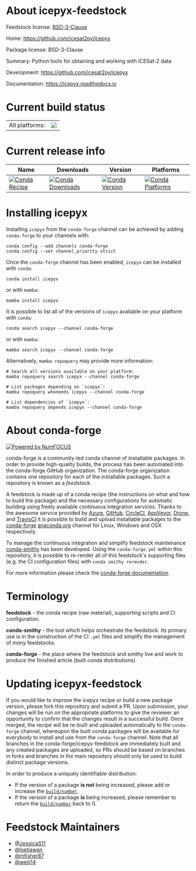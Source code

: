 About icepyx-feedstock
======================

Feedstock license: [BSD-3-Clause](https://github.com/conda-forge/icepyx-feedstock/blob/main/LICENSE.txt)

Home: https://github.com/icesat2py/icepyx

Package license: BSD-3-Clause

Summary: Python tools for obtaining and working with ICESat-2 data

Development: https://github.com/icesat2py/icepyx

Documentation: https://icepyx.readthedocs.io

Current build status
====================


<table><tr><td>All platforms:</td>
    <td>
      <a href="https://dev.azure.com/conda-forge/feedstock-builds/_build/latest?definitionId=12186&branchName=main">
        <img src="https://dev.azure.com/conda-forge/feedstock-builds/_apis/build/status/icepyx-feedstock?branchName=main">
      </a>
    </td>
  </tr>
</table>

Current release info
====================

| Name | Downloads | Version | Platforms |
| --- | --- | --- | --- |
| [![Conda Recipe](https://img.shields.io/badge/recipe-icepyx-green.svg)](https://anaconda.org/conda-forge/icepyx) | [![Conda Downloads](https://img.shields.io/conda/dn/conda-forge/icepyx.svg)](https://anaconda.org/conda-forge/icepyx) | [![Conda Version](https://img.shields.io/conda/vn/conda-forge/icepyx.svg)](https://anaconda.org/conda-forge/icepyx) | [![Conda Platforms](https://img.shields.io/conda/pn/conda-forge/icepyx.svg)](https://anaconda.org/conda-forge/icepyx) |

Installing icepyx
=================

Installing `icepyx` from the `conda-forge` channel can be achieved by adding `conda-forge` to your channels with:

```
conda config --add channels conda-forge
conda config --set channel_priority strict
```

Once the `conda-forge` channel has been enabled, `icepyx` can be installed with `conda`:

```
conda install icepyx
```

or with `mamba`:

```
mamba install icepyx
```

It is possible to list all of the versions of `icepyx` available on your platform with `conda`:

```
conda search icepyx --channel conda-forge
```

or with `mamba`:

```
mamba search icepyx --channel conda-forge
```

Alternatively, `mamba repoquery` may provide more information:

```
# Search all versions available on your platform:
mamba repoquery search icepyx --channel conda-forge

# List packages depending on `icepyx`:
mamba repoquery whoneeds icepyx --channel conda-forge

# List dependencies of `icepyx`:
mamba repoquery depends icepyx --channel conda-forge
```


About conda-forge
=================

[![Powered by
NumFOCUS](https://img.shields.io/badge/powered%20by-NumFOCUS-orange.svg?style=flat&colorA=E1523D&colorB=007D8A)](https://numfocus.org)

conda-forge is a community-led conda channel of installable packages.
In order to provide high-quality builds, the process has been automated into the
conda-forge GitHub organization. The conda-forge organization contains one repository
for each of the installable packages. Such a repository is known as a *feedstock*.

A feedstock is made up of a conda recipe (the instructions on what and how to build
the package) and the necessary configurations for automatic building using freely
available continuous integration services. Thanks to the awesome service provided by
[Azure](https://azure.microsoft.com/en-us/services/devops/), [GitHub](https://github.com/),
[CircleCI](https://circleci.com/), [AppVeyor](https://www.appveyor.com/),
[Drone](https://cloud.drone.io/welcome), and [TravisCI](https://travis-ci.com/)
it is possible to build and upload installable packages to the
[conda-forge](https://anaconda.org/conda-forge) [anaconda.org](https://anaconda.org/)
channel for Linux, Windows and OSX respectively.

To manage the continuous integration and simplify feedstock maintenance
[conda-smithy](https://github.com/conda-forge/conda-smithy) has been developed.
Using the ``conda-forge.yml`` within this repository, it is possible to re-render all of
this feedstock's supporting files (e.g. the CI configuration files) with ``conda smithy rerender``.

For more information please check the [conda-forge documentation](https://conda-forge.org/docs/).

Terminology
===========

**feedstock** - the conda recipe (raw material), supporting scripts and CI configuration.

**conda-smithy** - the tool which helps orchestrate the feedstock.
                   Its primary use is in the construction of the CI ``.yml`` files
                   and simplify the management of *many* feedstocks.

**conda-forge** - the place where the feedstock and smithy live and work to
                  produce the finished article (built conda distributions)


Updating icepyx-feedstock
=========================

If you would like to improve the icepyx recipe or build a new
package version, please fork this repository and submit a PR. Upon submission,
your changes will be run on the appropriate platforms to give the reviewer an
opportunity to confirm that the changes result in a successful build. Once
merged, the recipe will be re-built and uploaded automatically to the
`conda-forge` channel, whereupon the built conda packages will be available for
everybody to install and use from the `conda-forge` channel.
Note that all branches in the conda-forge/icepyx-feedstock are
immediately built and any created packages are uploaded, so PRs should be based
on branches in forks and branches in the main repository should only be used to
build distinct package versions.

In order to produce a uniquely identifiable distribution:
 * If the version of a package **is not** being increased, please add or increase
   the [``build/number``](https://docs.conda.io/projects/conda-build/en/latest/resources/define-metadata.html#build-number-and-string).
 * If the version of a package **is** being increased, please remember to return
   the [``build/number``](https://docs.conda.io/projects/conda-build/en/latest/resources/define-metadata.html#build-number-and-string)
   back to 0.

Feedstock Maintainers
=====================

* [@JessicaS11](https://github.com/JessicaS11/)
* [@lsetiawan](https://github.com/lsetiawan/)
* [@mfisher87](https://github.com/mfisher87/)
* [@weiji14](https://github.com/weiji14/)

